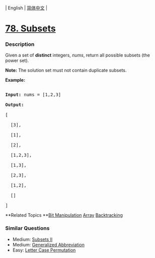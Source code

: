 | English | [简体中文](README.md) |

# [78. Subsets](https://leetcode-cn.com/problems/subsets)
 ### Description
<p>Given a set of <strong>distinct</strong> integers, <em>nums</em>, return all possible subsets (the power set).</p>

<p><strong>Note:</strong> The solution set must not contain duplicate subsets.</p>

<p><strong>Example:</strong></p>

<pre>
<strong>Input:</strong> nums = [1,2,3]
<strong>Output:</strong>
[
  [3],
&nbsp; [1],
&nbsp; [2],
&nbsp; [1,2,3],
&nbsp; [1,3],
&nbsp; [2,3],
&nbsp; [1,2],
&nbsp; []
]</pre>

**Related Topics	**[Bit Manipulation](https://leetcode-cn.com/tag/bit-manipulation) [Array](https://leetcode-cn.com/tag/array) [Backtracking](https://leetcode-cn.com/tag/backtracking) 

### Similar Questions
 - Medium:	[Subsets II](https://leetcode-cn.com/problems/subsets-ii) 
 - Medium:	[Generalized Abbreviation](https://leetcode-cn.com/problems/generalized-abbreviation) 
 - Easy:	[Letter Case Permutation](https://leetcode-cn.com/problems/letter-case-permutation) 
